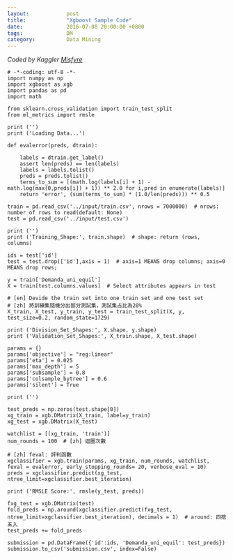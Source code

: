 ```yaml
---
layout:            post
title:             "Xgboost Sample Code"
date:              2016-07-08 20:00:00 +0800
tags:              DM
category:          Data Mining
---
```

*Coded by Kaggler [Misfyre](https://www.kaggle.com/misfyre)*

	# -*-coding: utf-8 -*-
	import numpy as np
	import xgboost as xgb
	import pandas as pd
	import math
	
	from sklearn.cross_validation import train_test_split
	from ml_metrics import rmsle
	
	print ('')
	print ('Loading Data...')
	
	def evalerror(preds, dtrain):
	
	    labels = dtrain.get_label()
	    assert len(preds) == len(labels)
	    labels = labels.tolist()
	    preds = preds.tolist()
	    terms_to_sum = [(math.log(labels[i] + 1) - math.log(max(0,preds[i]) + 1)) ** 2.0 for i,pred in enumerate(labels)]
	    return 'error', (sum(terms_to_sum) * (1.0/len(preds))) ** 0.5
	
	train = pd.read_csv('../input/train.csv', nrows = 7000000)  # nrows: number of rows to read(default: None)
	test = pd.read_csv('../input/test.csv')
	
	print ('')
	print ('Training_Shape:', train.shape)  # shape: return (rows, columns)
	
	ids = test['id']
	test = test.drop(['id'],axis = 1)  # axis=1 MEANS drop columns; axis=0 MEANS drop rows;
	
	y = train['Demanda_uni_equil']
	X = train[test.columns.values]  # Select attributes appears in test
	
	# [en] Devide the train set into one train set and one test set
	# [zh] 將訓練集隨機分出部分測試集，測試集占比為20%
	X_train, X_test, y_train, y_test = train_test_split(X, y, test_size=0.2, random_state=1729)
	
	print ('Division_Set_Shapes:', X.shape, y.shape)
	print ('Validation_Set_Shapes:', X_train.shape, X_test.shape)
	
	params = {}
	params['objective'] = "reg:linear"
	params['eta'] = 0.025
	params['max_depth'] = 5
	params['subsample'] = 0.8
	params['colsample_bytree'] = 0.6
	params['silent'] = True
	
	print ('')
	
	test_preds = np.zeros(test.shape[0])
	xg_train = xgb.DMatrix(X_train, label=y_train)
	xg_test = xgb.DMatrix(X_test)
	
	watchlist = [(xg_train, 'train')]
	num_rounds = 100  # [zh] 迴圈次數
	
	# [zh] feval: 評判函數
	xgclassifier = xgb.train(params, xg_train, num_rounds, watchlist, feval = evalerror, early_stopping_rounds= 20, verbose_eval = 10)
	preds = xgclassifier.predict(xg_test, ntree_limit=xgclassifier.best_iteration)
	
	print ('RMSLE Score:', rmsle(y_test, preds))
	
	fxg_test = xgb.DMatrix(test)
	fold_preds = np.around(xgclassifier.predict(fxg_test, ntree_limit=xgclassifier.best_iteration), decimals = 1)  # around: 四捨五入
	test_preds += fold_preds
	
	submission = pd.DataFrame({'id':ids, 'Demanda_uni_equil': test_preds})
	submission.to_csv('submission.csv', index=False)
